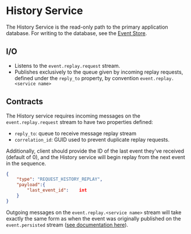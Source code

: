 # History Service
The History Service is the read-only path to the primary application database. For writing to the database, see the [Event Store](https://github.com/joshua-stauffer/thehistoryatlas/tree/dev/eventstore).

## I/O
- Listens to the ```event.replay.request``` stream.
- Publishes exclusively to the queue given by incoming replay requests, defined under the ```reply_to``` property, by convention ```event.replay.<service name>```

## Contracts
The History service requires incoming messages on the ```event.replay.request``` stream to have two properties defined:
- ```reply_to```: queue to receive message replay stream
- ```correlation_id```: GUID used to prevent duplicate replay requests.

Additionally, client should provide the ID of the last event they've received (default of 0), and the History service will begin replay from the next event in the sequence.
```json
{
    "type": "REQUEST_HISTORY_REPLAY",
    "payload":{
        "last_event_id":    int
    }
}
```
Outgoing messages on the ```event.replay.<service name>``` stream will take exactly the same form as when the event was originally published on the ```event.persisted``` stream ([see documentation here](https://github.com/joshua-stauffer/thehistoryatlas/blob/dev/eventstore/README.md#Contracts)).
